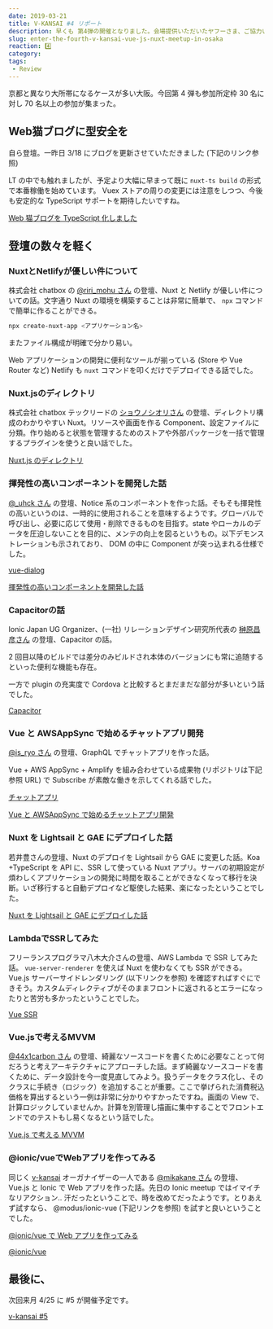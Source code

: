 ```yaml
---
date: 2019-03-21
title: V-KANSAI #4 リポート
description: 早くも 第4弾の開催となりました。会場提供いただいたヤフーさま、ご協力いただきありがとうございました。
slug: enter-the-fourth-v-kansai-vue-js-nuxt-meetup-in-osaka
reaction: 4️⃣
category: 
tags: 
 - Review
---
```


京都と異なり大所帯になるケースが多い大阪。今回第 4 弾も参加所定枠 30 名に対し 70 名以上の参加が集まった。

## Web猫ブログに型安全を

自ら登壇。一昨日 3/18 にブログを更新させていただきました (下記のリンク参照)

LT の中でも触れましたが、予定より大幅に早まって既に `nuxt-ts build` の形式で本番稼働を始めています。 Vuex ストアの周りの変更には注意をしつつ、今後も安定的な TypeScript サポートを期待したいですね。

<a class="link-preview" href="https://webneko.info/posts/typesafed-webneko-blog-used-nuxt-ts">Web 猫ブログを TypeScript 化しました</a>

## 登壇の数々を軽く

### NuxtとNetlifyが優しい件について

株式会社 chatbox の [@riri_mohu さん](https://twitter.com/riri_mohu) の登壇、Nuxt と Netlify が優しい件についての話。文字通り Nuxt の環境を構築することは非常に簡単で、 `npx` コマンドで簡単に作ることができる。

```bash
npx create-nuxt-app <アプリケーション名>
```

またファイル構成が明確で分かり易い。

Web アプリケーションの開発に便利なツールが揃っている (Store や Vue Router など) Netlify も `nuxt` コマンドを叩くだけでデプロイできる話でした。

### Nuxt.jsのディレクトリ

株式会社 chatbox テックリードの [ショウノシオリさん](https://twitter.com/shosho_egg) の登壇、ディレクトリ構成のわかりやすい Nuxt。リソースや画面を作る Component、設定ファイルに分類。作り始めると状態を管理するためのストアや外部パッケージを一括で管理するプラグインを使うと良い話でした。

<a class="link-preview" href="https://speakerdeck.com/sshono1210/nuxt-dot-js-falsedeirekutori">Nuxt.js のディレクトリ</a>

### 揮発性の高いコンポーネントを開発した話

[@_uhck さん](https://twitter.com/_uhck) の登壇、Notice 系のコンポーネントを作った話。そもそも揮発性の高いというのは、一時的に使用されることを意味するようです。グローバルで呼び出し、必要に応じて使用・削除できるものを目指す。state やローカルのデータを圧迫しないことを目的に、メンテの向上を図るというもの。以下デモンストレーションも示されており、 DOM の中に Component が突っ込まれる仕様でした。

<a class="link-preview" href="https://github.com/in-the-box/vue-dialog">vue-dialog</a>

<a class="link-preview" href="https://speakerdeck.com/uhck/hui-fa-xing-falsegao-ikonponentowozuo-ruhua">揮発性の高いコンポーネントを開発した話</a>

### Capacitorの話

Ionic Japan UG Organizer、(一社) リレーションデザイン研究所代表の [榊原昌彦さん](https://twitter.com/rdlabo) の登壇、Capacitor の話。

2 回目以降のビルドでは差分のみビルドされ本体のバージョンにも常に追随するといった便利な機能も存在。

一方で plugin の充実度で Cordova と比較するとまだまだな部分が多いという話でした。

<a class="link-preview" href="https://capacitor.ionicframework.com/">Capacitor</a>

### Vue と AWSAppSync で始めるチャットアプリ開発

[@is_ryo さん](https://twitter.com/is_ryo) の登壇、GraphQL でチャットアプリを作った話。

Vue + AWS AppSync + Amplify を組み合わせている成果物 (リポジトリは下記参照 URL) で Subscribe が素敵な働きを示してくれる話でした。

<a class="link-preview" href="https://chat.isryo.work/auth">チャットアプリ</a>

<a class="link-preview" href="https://www.slideshare.net/RyosukeIzumi1/vueawsappsync-137300026">Vue と AWSAppSync で始めるチャットアプリ開発</a>

### Nuxt を Lightsail と GAE にデプロイした話

若井豊さんの登壇、Nuxt のデプロイを Lightsail から GAE に変更した話。Koa +TypeScript を API に、SSR して使っている Nuxt アプリ。サーバの初期設定が煩わしくアプリケーションの開発に時間を取ることができなくなって移行を決断。いざ移行すると自動デプロイなど駆使した結果、楽になったということでした。

<a class="link-preview" href="https://slides.com/yutakawakai/deck#/">Nuxt を Lightsail と GAE にデプロイした話</a>

### LambdaでSSRしてみた

フリーランスプログラマ八木大介さんの登壇、AWS Lambda で SSR してみた話。 `vue-server-renderer` を使えば Nuxt を使わなくても SSR ができる。 Vue.js サーバーサイドレンダリング (以下リンクを参照) を確認すればすぐにできそう。カスタムディレクティブがそのままフロントに返されるとエラーになったりと苦労も多かったということでした。

<a class="link-preview" href="https://ssr.vuejs.org/ja/">Vue SSR</a>

### Vue.jsで考えるMVVM

[@44x1carbon さん](https://twitter.com/44x1carbon) の登壇、綺麗なソースコードを書くために必要なことって何だろうと考えアーキテクチャにアプローチした話。まず綺麗なソースコードを書くために、データ設計を今一度見直してみよう。扱うデータをクラス化し、そのクラスに手続き（ロジック）を追加することが重要。ここで挙げられた消費税込価格を算出するという一例は非常に分かりやすかったですね。画面の View で、計算ロジックしていませんか。計算を別管理し描画に集中することでフロントエンドでのテストもし易くなるという話でした。

<a class="link-preview" href="https://speakerdeck.com/44x1carbon/vue-dot-jsdekao-erumvvm">Vue.js で考える MVVM</a>

### @ionic/vueでWebアプリを作ってみる

同じく [v-kansai](https://vuekansai.connpass.com/) オーガナイザーの一人である [@mikakane さん](https://twitter.com/_mikakane) の登壇、 Vue.js と Ionic で Web アプリを作った話。先日の Ionic meetup ではイマイチなリアクション.. 汗だったということで、時を改めてだったようです。とりあえず試すなら、 @modus/ionic-vue (下記リンクを参照) を試すと良いということでした。

<a class="link-preview" href="https://speakerdeck.com/mikakane/vue-de-web-apuriwozuo-tutemiru">@ionic/vue で Web アプリを作ってみる</a>

<a class="link-preview" href="https://github.com/ModusCreateOrg/ionic-vue">@ionic/vue</a>

## 最後に、

次回来月 4/25 に #5 が開催予定です。

<a class="link-preview" href="https://vuekansai.connpass.com/event/122664/">v-kansai #5</a>
